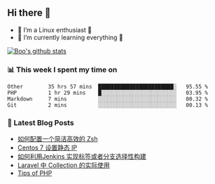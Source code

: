 ## Hi there 👋
* 🔭 I’m a Linux enthusiast 🐧️
* 🏃️ I’m currently learning everything 🏃️

[![Boo's github stats](https://github-readme-stats.vercel.app/api?username=0xAiKang)](https://github.com/anuraghazra/github-readme-stats)

<!-- [![Most Used Langs](https://github-readme-stats.vercel.app/api/top-langs/?username=0xAiKang)](https://github.com/anuraghazra/github-readme-stats) -->

### 📊 This week I spent my time on
<!--START_SECTION:waka-->
```text
Other        35 hrs 57 mins  ████████████████████████░   95.55 % 
PHP          1 hr 29 mins    █░░░░░░░░░░░░░░░░░░░░░░░░   03.95 % 
Markdown     7 mins          ░░░░░░░░░░░░░░░░░░░░░░░░░   00.32 % 
Git          2 mins          ░░░░░░░░░░░░░░░░░░░░░░░░░   00.13 % 
```
<!--END_SECTION:waka-->

### 📕 Latest Blog Posts
<!-- BLOG-POST-LIST:START -->
- [如何配置一个简洁高效的 Zsh](https://www.0x2beace.com/how-to-configure-a-simple-and-efficient-zsh/)
- [Centos 7 设置静态 IP](https://www.0x2beace.com/centos-7-set-static-ip/)
- [如何利用Jenkins 实现标签或者分支选择性构建](https://www.0x2beace.com/how-to-use-jenkins-to-implement-tag-or-branch-selective-construction/)
- [Laravel 中 Collection 的实际使用](https://www.0x2beace.com/the-actual-use-of-collection-in-laravel/)
- [Tips of PHP](https://www.0x2beace.com/tips-of-php/)
<!-- BLOG-POST-LIST:END -->

